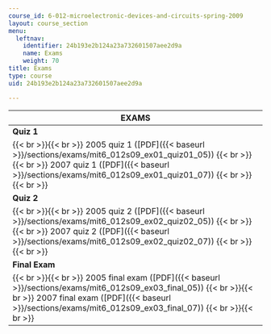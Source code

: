 ```yaml
---
course_id: 6-012-microelectronic-devices-and-circuits-spring-2009
layout: course_section
menu:
  leftnav:
    identifier: 24b193e2b124a23a732601507aee2d9a
    name: Exams
    weight: 70
title: Exams
type: course
uid: 24b193e2b124a23a732601507aee2d9a

---
```


| EXAMS |
| --- |
| **Quiz 1** |
|  {{< br >}}{{< br >}} 2005 quiz 1 ([PDF]({{< baseurl >}}/sections/exams/mit6_012s09_ex01_quiz01_05)) {{< br >}}{{< br >}} 2007 quiz 1 ([PDF]({{< baseurl >}}/sections/exams/mit6_012s09_ex01_quiz01_07)) {{< br >}}{{< br >}}  |
| **Quiz 2** |
|  {{< br >}}{{< br >}} 2005 quiz 2 ([PDF]({{< baseurl >}}/sections/exams/mit6_012s09_ex02_quiz02_05)) {{< br >}}{{< br >}} 2007 quiz 2 ([PDF]({{< baseurl >}}/sections/exams/mit6_012s09_ex02_quiz02_07)) {{< br >}}{{< br >}}  |
| **Final Exam** |
|  {{< br >}}{{< br >}} 2005 final exam ([PDF]({{< baseurl >}}/sections/exams/mit6_012s09_ex03_final_05)) {{< br >}}{{< br >}} 2007 final exam ([PDF]({{< baseurl >}}/sections/exams/mit6_012s09_ex03_final_07)) {{< br >}}{{< br >}}